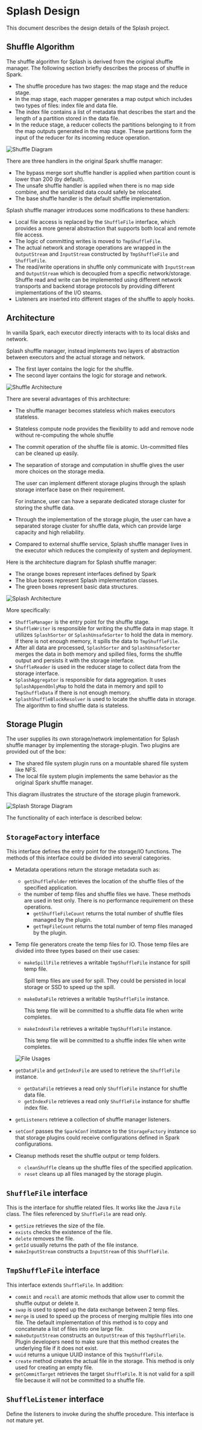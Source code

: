# Splash Design

This document describes the design details of the Splash project.

## Shuffle Algorithm
The shuffle algorithm for Splash is derived from the original shuffle 
manager.  The following section briefly describes the process of shuffle in Spark.

* The shuffle procedure has two stages: the map stage and the reduce stage.
* In the map stage, each mapper generates a map output which includes two types 
  of files: index file and data file.
* The index file contains a list of metadata that describes the start and the 
  length of a partition stored in the data file.
* In the reduce stage, a reducer collects the partitions belonging to it from 
  the map outputs generated in the map stage.  These partitions form the input 
  of the reducer for its incoming reduce operation.

![Shuffle Diagram](shuffle_diagram.png)

There are three handlers in the original Spark shuffle manager:
* The bypass merge sort shuffle handler is applied when partition count is lower 
  than 200 (by default).
* The unsafe shuffle handler is applied when there is no map side combine, and the 
  serialized data could safely be relocated.
* The base shuffle handler is the default shuffle implementation.

Splash shuffle manager introduces some modifications to these handlers:

* Local file access is replaced by the `ShuffleFile` interface, which provides 
  a more general abstraction that supports both local and remote file access.
* The logic of committing writes is moved to `TmpShuffleFile`.
* The actual network and storage operations are wrapped in the `OutputStream` 
  and `InputStream` constructed by `TmpShuffleFile` and `ShuffleFile`.
* The read/write operations in shuffle only communicate with `InputStream` and 
  `OutputStream` which is decoupled from a specific network/storage.  Shuffle 
  read and write can be implemented using different network transports and 
  backend storage protocols by providing different implementations of the I/O steams.
* Listeners are inserted into different stages of the shuffle to apply hooks.

## Architecture

In vanilla Spark, each executor directly interacts with to its local disks and 
network.  

Splash shuffle manager, instead implements two layers of abstraction between 
executors and the actual storage and network.
* The first layer contains the logic for the shuffle.
* The second layer contains the logic for storage and network.

![Shuffle Architecture](shuffle_architecture.png)

There are several advantages of this architecture:
* The shuffle manager becomes stateless which makes executors stateless.
* Stateless compute node provides the flexibility to add and remove node without 
  re-computing the whole shuffle
* The commit operation of the shuffle file is atomic.  Un-committed files can 
  be cleaned up easily.
* The separation of storage and computation in shuffle gives the user more 
  choices on the storage media. 

  The user can implement different storage plugins through the splash storage 
  interface base on their requirement.
  
  For instance, user can have a separate dedicated storage cluster for 
  storing the shuffle data.
* Through the implementation of the storage plugin, the user can have a separated 
  storage cluster for shuffle data, which can provide large capacity and high 
  reliability.
* Compared to external shuffle service, Splash shuffle manager lives in the 
  executor which reduces the complexity of system and deployment.

Here is the architecture diagram for Splash shuffle manager:
* The orange boxes represent interfaces defined by Spark
* The blue boxes represent Splash implementation classes.
* The green boxes represent basic data structures.

![Splash Architecture](splash_architecture.png)

More specifically:
* `ShuffleManager` is the entry point for the shuffle stage.
* `ShuffleWriter` is responsible for writing the shuffle data in map stage.  It 
  utilizes `SplashSorter` or `SplashUnsafeSorter` to hold the data in memory.  
  If there is not enough memory, it spills the data to `TmpShuffleFile`.
*  After all data are processed, `SplashSorter` and `SplashUnsafeSorter` merges
  the data in both memory and spilled files, forms the shuffle output and 
  persists it with the storage interface.
* `ShuffleReader` is used in the reducer stage to collect data from the storage 
  interface.
* `SplashAggregator` is responsible for data aggregation.  It uses `SplashAppendOnlyMap` to hold the data in memory and spill to `TmpShuffleData` if there is not enough memory.
* `SplashShuffleBlockResolver` is used to locate the shuffle data in storage.  The algorithm to find shuffle data is stateless.

## Storage Plugin

The user supplies its own storage/network implementation for Splash shuffle manager by implementing the storage-plugin.  Two plugins are provided out of the box:
* The shared file system plugin runs on a mountable shared file system like NFS.
* The local file system plugin implements the same behavior as the original Spark shuffle manager.

This diagram illustrates the structure of the storage plugin framework.

![Splash Storage Diagram](splash_storage_diagram.png)

The functionality of each interface is described below:

## `StorageFactory` interface

This interface defines the entry point for the storage/IO functions.  The 
methods of this interface could be divided into several categories.

* Metadata operations return the storage metadata such as:
  * `getShuffleFolder` retrieves the location of the shuffle files of the specified application.   
  * the number of temp files and shuffle files we have.
    These methods are used in test only.  There is no performance requirement on these operations.
    * `getShuffleFileCount` returns the total number of shuffle files managed by the plugin.
    * `getTmpFileCount` returns the total number of temp files managed by the plugin.
* Temp file generators create the temp files for IO.  Those temp files are
  divided into three types based on their use cases:
  * `makeSpillFile` retrieves a writable `TmpShuffleFile` instance for spill temp file.

    Spill temp files are used for spill.  They could be persisted in local storage or SSD to speed up the spill.
  * `makeDataFile` retrieves a writable `TmpShuffleFile` instance.

    This temp file will be committed to a shuffle data file when write completes.
  * `makeIndexFile` retrieves a writable `TmpShuffleFile` instance.

    This temp file will be committed to a shuffle index file when write completes.
  
  ![File Usages](file_usages.png)
  
* `getDataFile` and `getIndexFile` are used to retrieve the `ShuffleFile` instance.
  * `getDataFile` retrieves a read only `ShuffleFile` instance for shuffle data file.
  * `getIndexFile` retrieves a read only `ShuffleFile` instance for shuffle index file.
* `getListeners` retrieve a collection of shuffle manager listeners.
* `setConf` passes the `SparkConf` instance to the `StorageFactory` instance so that
  storage plugins could receive configurations defined in Spark configurations.
* Cleanup methods reset the shuffle output or temp folders.
  * `cleanShuffle` cleans up the shuffle files of the specified application.
  * `reset` cleans up all files managed by the storage plugin.

## `ShuffleFile` interface

This is the interface for shuffle related files.  It works like the 
Java `File` class.  The files referenced by `ShuffleFile` are read only.
* `getSize` retrieves the size of the file.
* `exists` checks the existence of the file.
* `delete` removes the file.
* `getId` usually returns the path of the file instance.
* `makeInputStream` constructs a `InputStream` of this `ShuffleFile`.

## `TmpShuffleFile` interface

This interface extends `ShuffleFile`.  In addition:
* `commit` and `recall` are atomic methods that allow user to commit the shuffle output or delete it.
* `swap` is used to speed up the data exchange between 2 temp files.
* `merge` is used to speed up the process of merging multiple files into one file.
  The default implementation of this method is to copy and concatenate a list of files into one large file.
* `makeOutputStream` constructs an `OutputStream` of this `TmpShuffleFile`.
  Plugin developers need to make sure that this method creates the underlying file if it does not exist.
* `uuid` returns a unique UUID instance of this `TmpShuffleFile`.
* `create` method creates the actual file in the storage.  This method is only used
  for creating an empty file.
* `getCommitTarget` retrieves the target `ShuffleFile`.  It is not valid for a spill file because it will not
  be committed to a shuffle file.

## `ShuffleListener` interface

Define the listeners to invoke during the shuffle procedure.  This interface is not mature yet.

